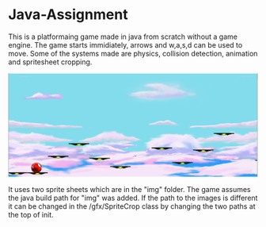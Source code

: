 # Java-Assignment
This is a platformaing game made in java from scratch without a game engine.
The game starts immidiately, arrows and w,a,s,d can be used to move.
Some of the systems made are physics, collision detection, animation and spritesheet cropping.

![demo](https://github.com/Marcin7373/Java-Assignment/blob/master/gfx/img/demo.PNG?raw=true)

It uses two sprite sheets which are in the "img" folder. 
The game assumes the java build path for "img" was added. If the path to the images is different it can be changed in the /gfx/SpriteCrop class by changing the two paths at the top of init.
